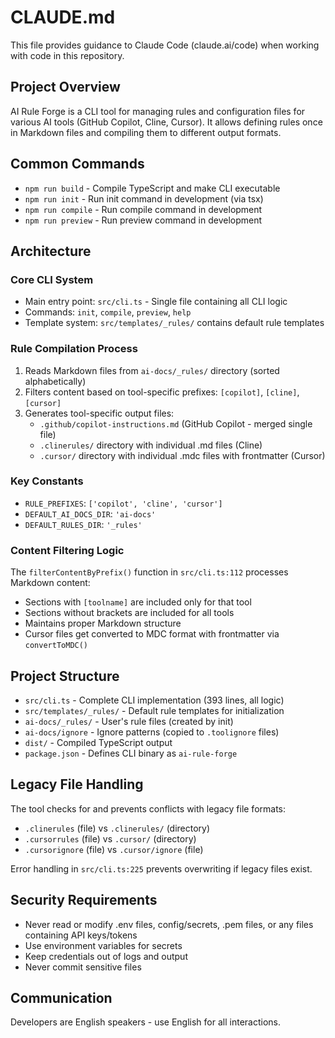 # CLAUDE.md

This file provides guidance to Claude Code (claude.ai/code) when working with code in this repository.

## Project Overview

AI Rule Forge is a CLI tool for managing rules and configuration files for various AI tools (GitHub Copilot, Cline, Cursor). It allows defining rules once in Markdown files and compiling them to different output formats.

## Common Commands

- `npm run build` - Compile TypeScript and make CLI executable
- `npm run init` - Run init command in development (via tsx)
- `npm run compile` - Run compile command in development
- `npm run preview` - Run preview command in development

## Architecture

### Core CLI System
- Main entry point: `src/cli.ts` - Single file containing all CLI logic
- Commands: `init`, `compile`, `preview`, `help`
- Template system: `src/templates/_rules/` contains default rule templates

### Rule Compilation Process
1. Reads Markdown files from `ai-docs/_rules/` directory (sorted alphabetically)
2. Filters content based on tool-specific prefixes: `[copilot]`, `[cline]`, `[cursor]`
3. Generates tool-specific output files:
   - `.github/copilot-instructions.md` (GitHub Copilot - merged single file)
   - `.clinerules/` directory with individual .md files (Cline)
   - `.cursor/` directory with individual .mdc files with frontmatter (Cursor)

### Key Constants
- `RULE_PREFIXES`: `['copilot', 'cline', 'cursor']`
- `DEFAULT_AI_DOCS_DIR`: `'ai-docs'`
- `DEFAULT_RULES_DIR`: `'_rules'`

### Content Filtering Logic
The `filterContentByPrefix()` function in `src/cli.ts:112` processes Markdown content:
- Sections with `[toolname]` are included only for that tool
- Sections without brackets are included for all tools
- Maintains proper Markdown structure
- Cursor files get converted to MDC format with frontmatter via `convertToMDC()`

## Project Structure

- `src/cli.ts` - Complete CLI implementation (393 lines, all logic)
- `src/templates/_rules/` - Default rule templates for initialization
- `ai-docs/_rules/` - User's rule files (created by init)
- `ai-docs/ignore` - Ignore patterns (copied to `.toolignore` files)
- `dist/` - Compiled TypeScript output
- `package.json` - Defines CLI binary as `ai-rule-forge`

## Legacy File Handling

The tool checks for and prevents conflicts with legacy file formats:
- `.clinerules` (file) vs `.clinerules/` (directory)
- `.cursorrules` (file) vs `.cursor/` (directory) 
- `.cursorignore` (file) vs `.cursor/ignore` (file)

Error handling in `src/cli.ts:225` prevents overwriting if legacy files exist.

## Security Requirements

- Never read or modify .env files, config/secrets, .pem files, or any files containing API keys/tokens
- Use environment variables for secrets
- Keep credentials out of logs and output
- Never commit sensitive files

## Communication

Developers are English speakers - use English for all interactions.